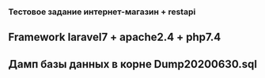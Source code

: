 ### Тестовое задание интернет-магазин + restapi
## Framework laravel7 + apache2.4 + php7.4
## Дамп базы данных в корне Dump20200630.sql
